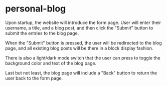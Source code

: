 # personal-blog

Upon startup, the website will introduce the form page. User will enter their username, a title, and a blog post, and then click the "Submit" button to submit the entries to the blog page.

When the "Submit" button is pressed, the user will be redirected to the blog page, and all existing blog posts will be there in a block display fashion.

There is also a light/dark mode switch that the user can press to toggle the background color and text of the blog page.

Last but not least, the blog page will include a "Back" button to return the user back to the form page.